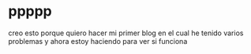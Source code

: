 # ppppp
creo esto porque quiero hacer mi primer blog
en el cual he tenido varios problemas
y ahora estoy haciendo para ver si funciona
